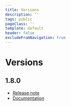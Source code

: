 ```yaml
---
title: Versions
description: ''
tags: public
pageClass: ''
template: default
header: false
excludeFromNavigation: true
---
```


# Versions

## 1.8.0
* [Release note](https://github.com/Royal-Navy/standards-toolkit/releases/tag/1.8.0)
* [Documentation](https://f80c9054e5644f8e8ce0b84ec57833f3-standards.netlify.com)
